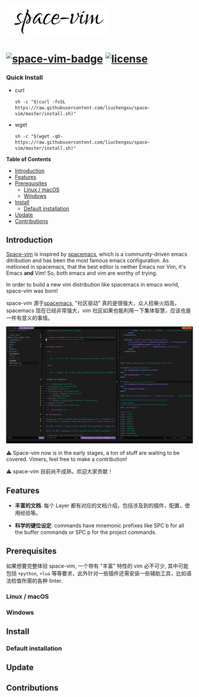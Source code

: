 ![space-vim](doc/img/space-vim.png)


[![space-vim-badge](https://cdn.rawgit.com/liuchengxu/space-vim/master/assets/space-vim-badge.svg)](https://github.com/liuchengxu/space-vim) [![license](https://cdn.rawgit.com/liuchengxu/space-vim/master/assets/license.svg)](https://raw.githubusercontent.com/liuchengxu/space-vim/master/LICENSE)
======================================


### Quick Install

- curl

    ```
    sh -c "$(curl -fsSL https://raw.githubusercontent.com/liuchengxu/space-vim/master/install.sh)"
    ```

- wget

    ```
    sh -c "$(wget -qO- https://raw.githubusercontent.com/liuchengxu/space-vim/master/install.sh)"
    ```

**Table of Contents**

<!-- vim-markdown-toc GFM -->
* [Introduction](#introduction)
* [Features](#features)
* [Prerequisites](#prerequisites)
    * [Linux / macOS](#linux--macos)
    * [Windows](#windows)
* [Install](#install)
    * [Default installation](#default-installation)
* [Update](#update)
* [Contributions](#contributions)

<!-- vim-markdown-toc -->

## Introduction

[Space-vim](https://github.com/liuchengxu/space-vim) is inspired by [spacemacs](https://github.com/syl20bnr/spacemacs), which is a community-driven emacs ditribution and has been the most famous emacs configuration.
As metioned in spacemacs, that the best editor is neither Emacs nor Vim, it's Emacs **and** Vim! So, both emacs and vim are worthy of trying.

In order to build a new vim distribution like spacemacs in emacs world, space-vim was born!

space-vim 源于[spacemacs](https://github.com/syl20bnr/spacemacs), "社区驱动" 真的是很强大，众人拾柴火焰高，spacemacs 现在已经非常强大，vim 社区如果也能利用一下集体智慧，应该也是一件有意义的事情。

![screenshot](doc/img/screenshot.png)

:warning: Space-vim now is in the early stages, a ton of stuff are waiting to be covered. Vimers, feel free to make a contribution!

:warning: space-vim 目前尚不成熟，欢迎大家贡献！

## Features

- **丰富的文档**. 每个 Layer 都有对应的文档介绍，包括涉及到的插件，配置，使用经验等。

- **科学的键位设定**: commands have mnemonic prefixes like SPC b for all the buffer commands or SPC p for the project commands.

## Prerequisites

如果想要完整体验 space-vim, 一个带有 "丰富" 特性的 vim 必不可少, 其中可能包括 `+python`, `+lua` 等等要求，此外针对一些插件还需安装一些辅助工具，比如语法检查所需的各种 linter.

### Linux / macOS

### Windows

## Install

### Default installation

## Update

## Contributions
